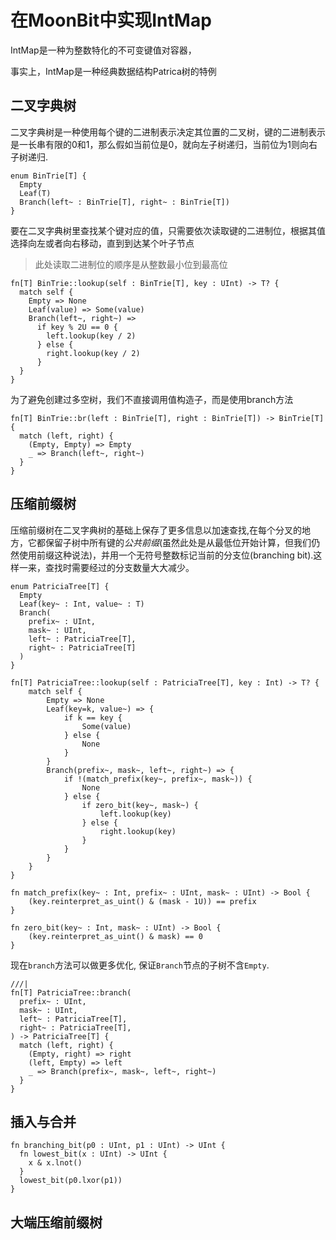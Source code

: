 # 在MoonBit中实现IntMap

IntMap是一种为整数特化的不可变键值对容器，

事实上，IntMap是一种经典数据结构Patrica树的特例

## 二叉字典树

二叉字典树是一种使用每个键的二进制表示决定其位置的二叉树，键的二进制表示是一长串有限的0和1，那么假如当前位是0，就向左子树递归，当前位为1则向右子树递归.

```mbt
enum BinTrie[T] {
  Empty
  Leaf(T)
  Branch(left~ : BinTrie[T], right~ : BinTrie[T])
}
```

要在二叉字典树里查找某个键对应的值，只需要依次读取键的二进制位，根据其值选择向左或者向右移动，直到到达某个叶子节点

> 此处读取二进制位的顺序是从整数最小位到最高位

```mbt
fn[T] BinTrie::lookup(self : BinTrie[T], key : UInt) -> T? {
  match self {
    Empty => None
    Leaf(value) => Some(value)
    Branch(left~, right~) =>
      if key % 2U == 0 {
        left.lookup(key / 2)
      } else {
        right.lookup(key / 2)
      }
  }
}
```

为了避免创建过多空树，我们不直接调用值构造子，而是使用branch方法

```mbt
fn[T] BinTrie::br(left : BinTrie[T], right : BinTrie[T]) -> BinTrie[T] {
  match (left, right) {
    (Empty, Empty) => Empty
    _ => Branch(left~, right~)
  }
}
```



## 压缩前缀树

压缩前缀树在二叉字典树的基础上保存了更多信息以加速查找,在每个分叉的地方，它都保留子树中所有键的*公共前缀*(虽然此处是从最低位开始计算，但我们仍然使用前缀这种说法)，并用一个无符号整数标记当前的分支位(branching bit).这样一来，查找时需要经过的分支数量大大减少。

```mbt
enum PatriciaTree[T] {
  Empty
  Leaf(key~ : Int, value~ : T)
  Branch(
    prefix~ : UInt,
    mask~ : UInt,
    left~ : PatriciaTree[T],
    right~ : PatriciaTree[T]
  )
}

fn[T] PatriciaTree::lookup(self : PatriciaTree[T], key : Int) -> T? {
    match self {
        Empty => None
        Leaf(key=k, value~) => {
            if k == key {
                Some(value)
            } else {
                None
            }
        }
        Branch(prefix~, mask~, left~, right~) => {
            if !(match_prefix(key~, prefix~, mask~)) {
                None
            } else {
                if zero_bit(key~, mask~) {
                    left.lookup(key)
                } else {
                    right.lookup(key)
                }
            }
        }
    }
}

fn match_prefix(key~ : Int, prefix~ : UInt, mask~ : UInt) -> Bool {
    (key.reinterpret_as_uint() & (mask - 1U)) == prefix
}

fn zero_bit(key~ : Int, mask~ : UInt) -> Bool {
    (key.reinterpret_as_uint() & mask) == 0
}
```

现在`branch`方法可以做更多优化, 保证`Branch`节点的子树不含`Empty`.

```mbt
///|
fn[T] PatriciaTree::branch(
  prefix~ : UInt,
  mask~ : UInt,
  left~ : PatriciaTree[T],
  right~ : PatriciaTree[T],
) -> PatriciaTree[T] {
  match (left, right) {
    (Empty, right) => right
    (left, Empty) => left
    _ => Branch(prefix~, mask~, left~, right~)
  }
}
```

## 插入与合并

```mbt
fn branching_bit(p0 : UInt, p1 : UInt) -> UInt {
  fn lowest_bit(x : UInt) -> UInt {
    x & x.lnot()
  }
  lowest_bit(p0.lxor(p1))
}
```

## 大端压缩前缀树